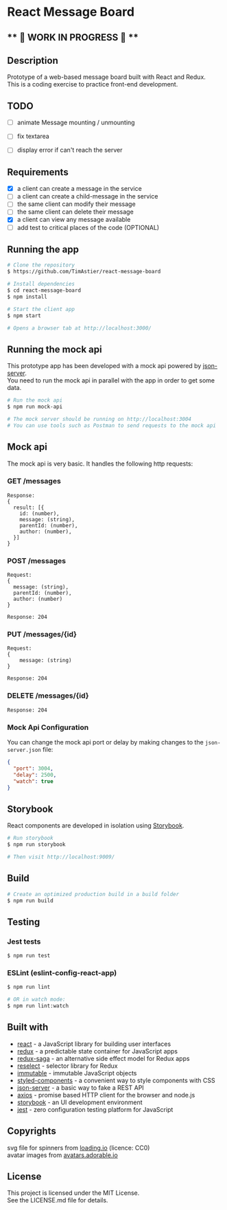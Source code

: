 # React Message Board

## \** 🔨 WORK IN PROGRESS 🔨 \**

## Description
Prototype of a web-based message board built with React and Redux.  
This is a coding exercise to practice front-end development.

## TODO

- [ ] animate Message mounting / unmounting
- [ ] fix textarea
- [ ] display error if can't reach the server


## Requirements

- [x] a client can create a message in the service
- [ ] a client can create a child-message in the service
- [ ] the same client can modify their message
- [ ] the same client can delete their message
- [x] a client can view any message available
- [ ] add test to critical places of the code (OPTIONAL)

## Running the app

```sh
# Clone the repository
$ https://github.com/TimAstier/react-message-board

# Install dependencies
$ cd react-message-board
$ npm install

# Start the client app
$ npm start

# Opens a browser tab at http://localhost:3000/
```

## Running the mock api

This prototype app has been developed with a mock api powered by [json-server](https://github.com/typicode/json-server).  
You need to run the mock api in parallel with the app in order to get some data.

```sh
# Run the mock api
$ npm run mock-api

# The mock server should be running on http://localhost:3004
# You can use tools such as Postman to send requests to the mock api
```

## Mock api

The mock api is very basic. It handles the following http requests:

### GET /messages  
```
Response:
{
  result: [{
  	id: (number),
  	message: (string),
  	parentId: (number),
  	author: (number),
  }]
}
```

### POST /messages
```
Request:
{
  message: (string),
  parentId: (number),
  author: (number)
}

Response: 204
```

### PUT /messages/{id}
```
Request:
{
	message: (string)
}

Response: 204
```

### DELETE /messages/{id}
```
Response: 204
```

### Mock Api Configuration

You can change the mock api port or delay by making changes to the ```json-server.json``` file:

```json
{
  "port": 3004,
  "delay": 2500,
  "watch": true
}
```

## Storybook
React components are developed in isolation using [Storybook](https://storybook.js.org/).

```sh
# Run storybook
$ npm run storybook

# Then visit http://localhost:9009/
```

## Build

```sh
# Create an optimized production build in a build folder
$ npm run build
```

## Testing

### Jest tests
```
$ npm run test
```

### ESLint (eslint-config-react-app)
```sh
$ npm run lint

# OR in watch mode:
$ npm run lint:watch
```

## Built with
- [react](https://reactjs.org/) - a JavaScript library for building user interfaces
- [redux](https://redux.js.org/) - a predictable state container for JavaScript apps 
- [redux-saga](https://github.com/redux-saga/redux-saga) - an alternative side effect model for Redux apps 
- [reselect](https://github.com/reduxjs/reselect) - selector library for Redux
- [immutable](https://facebook.github.io/immutable-js/) - immutable JavaScript objects
- [styled-components](https://www.styled-components.com/) - a convenient way to style components with CSS
- [json-server](https://github.com/typicode/json-server) - a basic way to fake a REST API
- [axios](https://github.com/axios/axios) - promise based HTTP client for the browser and node.js
- [storybook](https://storybook.js.org/) - an UI development environment  
- [jest](https://jestjs.io/) - zero configuration testing platform for JavaScript

## Copyrights

svg file for spinners from [loading.io](loading.io) (licence: CC0)  
avatar images from [avatars.adorable.io](http://avatars.adorable.io/)  

## License

This project is licensed under the MIT License.  
See the LICENSE.md file for details.
